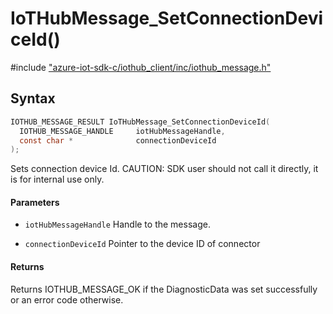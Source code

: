 # IoTHubMessage_SetConnectionDeviceId()

\#include ["azure-iot-sdk-c/iothub_client/inc/iothub_message.h"](../iot-c-ref-iothub-message-h.md)  

## Syntax

```C
IOTHUB_MESSAGE_RESULT IoTHubMessage_SetConnectionDeviceId(
  IOTHUB_MESSAGE_HANDLE  	iotHubMessageHandle,
  const char *           	connectionDeviceId
);

```

Sets connection device Id. CAUTION: SDK user should not call it directly, it is for internal use only.

#### Parameters
* `iotHubMessageHandle` Handle to the message. 

* `connectionDeviceId` Pointer to the device ID of connector

#### Returns
Returns IOTHUB_MESSAGE_OK if the DiagnosticData was set successfully or an error code otherwise.

